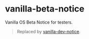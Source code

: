 # vanilla-beta-notice
Vanilla OS Beta Notice for testers.

> Replaced by [vanilla-dev-notice](https://github.com/vanilla-os/vanilla-dev-notice).

